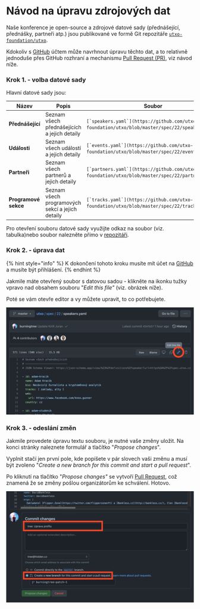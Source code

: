 # Návod na úpravu zdrojových dat

Naše konference je open-source a zdrojové datové sady (přednášející, přednášky, partneři atp.) jsou publikované ve formě Git repozitáře [`utxo-foundation/utxo`](https://github.com/utxo-foundation/utxo).&#x20;

Kdokoliv s [GitHub](https://github.com) účtem může navrhnout úpravu těchto dat, a to relativně jednoduše přes GitHub rozhraní a mechanismu [Pull Request (PR)](https://docs.github.com/en/pull-requests/collaborating-with-pull-requests/proposing-changes-to-your-work-with-pull-requests/about-pull-requests), viz návod níže.

### Krok 1. - volba datové sady

Hlavní datové sady jsou:

| Název                | Popis                                            | Soubor                                                                                           |
| -------------------- | ------------------------------------------------ | ------------------------------------------------------------------------------------------------ |
| **Přednášející**     | Seznam všech přednášejících a jejich detaily     | ``[`speakers.yaml`](https://github.com/utxo-foundation/utxo/blob/master/spec/22/speakers.yaml)`` |
| **Události**         | Seznam všech událostí a jejich detaily           | ``[`events.yaml`](https://github.com/utxo-foundation/utxo/blob/master/spec/22/events.yaml)``     |
| **Partneři**         | Seznam všech partnerů a jejich detaily           | ``[`partners.yaml`](https://github.com/utxo-foundation/utxo/blob/master/spec/22/partners.yaml)`` |
| **Programové sekce** | Seznam všech programových sekcí a jejich detaily | ``[`tracks.yaml`](https://github.com/utxo-foundation/utxo/blob/master/spec/22/tracks.yaml)``     |

Pro otevření souboru datové sady využijte odkaz na soubor (viz. tabulka)nebo soubor nalezněte přímo v [repozitáři](https://github.com/utxo-foundation/utxo/tree/master/spec/22).

### Krok 2. - úprava dat

{% hint style="info" %}
K dokončení tohoto kroku musíte mít účet na [GitHub](https://github.com) a musíte být přihlášení.
{% endhint %}

Jakmile máte otevřený soubor s datovou sadou - klikněte na ikonku tužky vpravo nad obsahem souboru "_Edit this file"_ (viz. obrázek níže).

Poté se vám otevře editor a vy můžete upravit, to co potřebujete.

![](<../.gitbook/assets/Screenshot 2022-04-21 at 20.04.39.png>)

### Krok 3. - odeslání změn

Jakmile provedete úpravu textu souboru, je nutné vaše změny uložit. Na konci stránky naleznete formulář a tlačítko "_Propose changes_".

Vyplnit stačí jen první pole, kde popíšete v pár slovech vaši změnu a musí být zvoleno "_Create a new branch for this commit and start a pull request_".

Po kliknutí na tlačítko "_Propose changes"_ se vytvoří [Pull Request](https://docs.github.com/en/pull-requests/collaborating-with-pull-requests/proposing-changes-to-your-work-with-pull-requests/about-pull-requests), což znamená že se změny pošlou organizátorům ke schválení. Hotovo.

![](<../.gitbook/assets/Screenshot 2022-04-21 at 20.08.02.png>)
